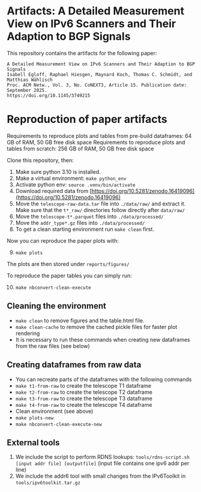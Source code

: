 

Artifacts: A Detailed Measurement View on IPv6 Scanners and Their Adaption to BGP Signals
===

This repository contains the artifacts for the following paper:
```
A Detailed Measurement View on IPv6 Scanners and Their Adaption to BGP Signals
Isabell Egloff, Raphael Hiesgen, Maynard Koch, Thomas C. Schmidt, and Matthias Wählisch
Proc. ACM Netw., Vol. 3, No. CoNEXT3, Article 15. Publication date: September 2025.
https://doi.org/10.1145/3749215
```

# Reproduction of paper artifacts

Requirements to reproduce plots and tables from pre-build dataframes: 64 GB of RAM, 50 GB free disk space
Requirements to reproduce plots and tables from scratch: 256 GB of RAM, 50 GB free disk space

Clone this repository, then: 
1. Make sure python 3.10 is installed.
2. Make a virtual environment: `make python_env`
3. Activate python env: `source .venv/bin/activate`
4. Download required data from [https://doi.org/10.5281/zenodo.16419096](https://doi.org/10.5281/zenodo.16419096)
5. Move the `telescope-raw-data.tar` file into `./data/raw/` and extract it. Make sure that the `t*_raw/` directories follow directly after `data/raw/`
6. Move the `telescope-t*.parquet` files into `./data/processed/`
7. Move the `addr_type*.gz` files into `./data/processed/`
8. To get a clean starting environment run `make clean` first.

Now you can reproduce the paper plots with: 

9. `make plots`

The plots are then stored under `reports/figures/`

To reproduce the paper tables you can simply run:

10. `make nbconvert-clean-execute`

## Cleaning the environment
- `make clean` to remove figures and the table.html file.
- `make clean-cache` to remove the cached pickle files for faster plot rendering
- It is necessary to run these commands when creating new dataframes from the raw files (see below)

## Creating dataframes from raw data
- You can recreate parts of the dataframes with the following commands
- `make t1-from-raw` to create the telescope T1 dataframe
- `make t2-from-raw` to create the telescope T2 dataframe
- `make t3-from-raw` to create the telescope T3 dataframe
- `make t4-from-raw` to create the telescope T4 dataframe
- Clean environment (see above)
- `make plots-new`
- `make nbconvert-clean-execute-new`

## External tools
1. We include the script to perform RDNS lookups: `tools/rdns-script.sh [input addr file] [outputfile]` (input file contains one ipv6 addr per line)
2. We include the addr6 tool with small changes from the IPv6Toolkit in `tools/ipv6toolkit.tar.gz`
